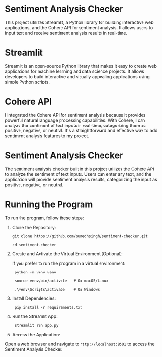 # Sentiment Analysis Checker
This project utilizes Streamlit, a Python library for building interactive web applications, and the Cohere API for sentiment analysis. It allows users to input text and receive sentiment analysis results in real-time.

# Streamlit
Streamlit is an open-source Python library that makes it easy to create web applications for machine learning and data science projects. It allows developers to build interactive and visually appealing applications using simple Python scripts.

# Cohere API
I integrated the Cohere API for sentiment analysis because it provides powerful natural language processing capabilities. With Cohere, I can analyze the sentiment of text inputs in real-time, categorizing them as positive, negative, or neutral. It's a straightforward and effective way to add sentiment analysis features to my project.

# Sentiment Analysis Checker
The sentiment analysis checker built in this project utilizes the Cohere API to analyze the sentiment of text inputs. Users can enter any text, and the application will provide sentiment analysis results, categorizing the input as positive, negative, or neutral.

# Running the Program
To run the program, follow these steps:

1. Clone the Repository:

    ```
    git clone https://github.com/sumedhsingh/sentiment-checker.git

    cd sentiment-checker
    ```

2. Create and Activate the Virtual Environment (Optional):

   If you prefer to run the program in a virtual environment:
     ```
      python -m venv venv
    
      source venv/bin/activate   # On macOS/Linux
    
      .\venv\Scripts\activate    # On Windows
     ```

3. Install Dependencies:

   ```
    pip install -r requirements.txt
   ```

4. Run the Streamlit App:

   ```
    streamlit run app.py
   ```

5. Access the Application:

Open a web browser and navigate to ```http://localhost:8501``` to access the Sentiment Analysis Checker.

